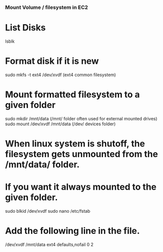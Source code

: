 ### Mount Volume / filesystem in EC2

# List Disks
lsblk

# Format disk if it is new
sudo mkfs -t ext4 /dev/xvdf
(ext4 common filesystem)

# Mount formatted filesystem to a given folder
sudo mkdir /mnt/data               (/mnt/ folder often used for external mounted drives)
sudo mount /dev/xvdf /mnt/data     (/dev/ devices folder)

# When linux system is shutoff, the filesystem gets unmounted from the /mnt/data/ folder.
# If you want it always mounted to the given folder.

sudo blkid /dev/xvdf
sudo nano /etc/fstab
# Add the following line in the file.
/dev/xvdf   /mnt/data   ext4   defaults,nofail   0   2

